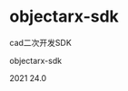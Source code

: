 # objectarx-sdk
cad二次开发SDK

objectarx-sdk

  <PropertyGroup Label="UserMacros">
    <ObjectArxSDKAcadVer>2021</ObjectArxSDKAcadVer>
    <ObjectArxSDKArxVer>24.0</ObjectArxSDKArxVer>
  </PropertyGroup>